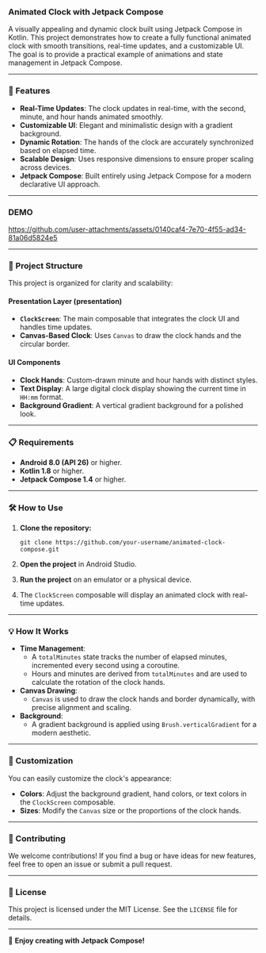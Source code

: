 
### Animated Clock with Jetpack Compose

A visually appealing and dynamic clock built using Jetpack Compose in Kotlin. This project demonstrates how to create a fully functional animated clock with smooth transitions, real-time updates, and a customizable UI. The goal is to provide a practical example of animations and state management in Jetpack Compose.

----------

### 🚀 Features

-   **Real-Time Updates**: The clock updates in real-time, with the second, minute, and hour hands animated smoothly.
-   **Customizable UI**: Elegant and minimalistic design with a gradient background.
-   **Dynamic Rotation**: The hands of the clock are accurately synchronized based on elapsed time.
-   **Scalable Design**: Uses responsive dimensions to ensure proper scaling across devices.
-   **Jetpack Compose**: Built entirely using Jetpack Compose for a modern declarative UI approach.

----------
### DEMO 

https://github.com/user-attachments/assets/0140caf4-7e70-4f55-ad34-81a06d5824e5

----------

### 📂 Project Structure

This project is organized for clarity and scalability:

#### **Presentation Layer (presentation)**

-   **`ClockScreen`**: The main composable that integrates the clock UI and handles time updates.
-   **Canvas-Based Clock**: Uses `Canvas` to draw the clock hands and the circular border.

#### **UI Components**

-   **Clock Hands**: Custom-drawn minute and hour hands with distinct styles.
-   **Text Display**: A large digital clock display showing the current time in `HH:mm` format.
-   **Background Gradient**: A vertical gradient background for a polished look.

----------

### 📋 Requirements

-   **Android 8.0 (API 26)** or higher.
-   **Kotlin 1.8** or higher.
-   **Jetpack Compose 1.4** or higher.

----------

### 🛠 How to Use

1.  **Clone the repository:**

    
    `git clone https://github.com/your-username/animated-clock-compose.git` 
    
2.  **Open the project** in Android Studio.
    
3.  **Run the project** on an emulator or a physical device.
    
4.  The `ClockScreen` composable will display an animated clock with real-time updates.
    

----------

### 💡 How It Works

-   **Time Management**:
    -   A `totalMinutes` state tracks the number of elapsed minutes, incremented every second using a coroutine.
    -   Hours and minutes are derived from `totalMinutes` and are used to calculate the rotation of the clock hands.
-   **Canvas Drawing**:
    -   `Canvas` is used to draw the clock hands and border dynamically, with precise alignment and scaling.
-   **Background**:
    -   A gradient background is applied using `Brush.verticalGradient` for a modern aesthetic.

----------

### 🎨 Customization

You can easily customize the clock's appearance:

-   **Colors**: Adjust the background gradient, hand colors, or text colors in the `ClockScreen` composable.
-   **Sizes**: Modify the `Canvas` size or the proportions of the clock hands.

----------

### 🤝 Contributing

We welcome contributions! If you find a bug or have ideas for new features, feel free to open an issue or submit a pull request.

----------

### 📜 License

This project is licensed under the MIT License. See the `LICENSE` file for details.

----------

🎉 **Enjoy creating with Jetpack Compose!**
